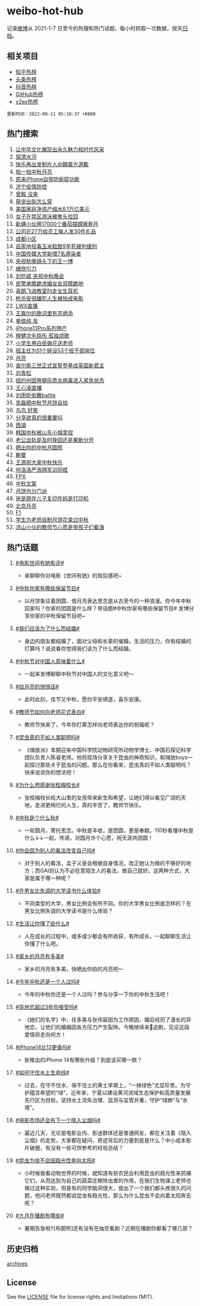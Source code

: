 # weibo-hot-hub

记录[微博](https://www.weibo.com)从 2021-1-7 日至今的热搜和热门话题。每小时抓取一次数据，按天[归档](archives)。

## 相关项目

- [知乎热榜](https://github.com/lonnyzhang423/zhihu-hot-hub)
- [头条热榜](https://github.com/lonnyzhang423/toutiao-hot-hub)
- [抖音热榜](https://github.com/lonnyzhang423/douyin-hot-hub)
- [GitHub热榜](https://github.com/lonnyzhang423/github-hot-hub)
- [v2ex热榜](https://github.com/lonnyzhang423/v2ex-hot-hub)


`更新时间：2022-09-11 05:10:37 +0800`

## 热门搜索

1. [让中华文化展现出永久魅力和时代风采](https://m.weibo.cn/search?containerid=100103type%3D1%26t%3D10%26q%3D%23%E8%AE%A9%E4%B8%AD%E5%8D%8E%E6%96%87%E5%8C%96%E5%B1%95%E7%8E%B0%E5%87%BA%E6%B0%B8%E4%B9%85%E9%AD%85%E5%8A%9B%E5%92%8C%E6%97%B6%E4%BB%A3%E9%A3%8E%E9%87%87%23&stream_entry_id=51&isnewpage=1&extparam=seat%3D1%26cate%3D10103%26pos%3D0%26filter_type%3Drealtimehot%26c_type%3D51%26dgr%3D0%26display_time%3D1662844235%26pre_seqid%3D1662844235474092775391&luicode=10000011&lfid=106003type%253D25%2526t%253D3%2526disable_hot%253D1%2526filter_type%253Drealtimehot)
1. [探清水河](https://m.weibo.cn/search?containerid=100103type%3D1%26t%3D10%26q%3D%E6%8E%A2%E6%B8%85%E6%B0%B4%E6%B2%B3&stream_entry_id=31&isnewpage=1&extparam=seat%3D1%26flag%3D0%26band_rank%3D1%26filter_type%3Drealtimehot%26lcate%3D5001%26c_type%3D31%26cate%3D0%26q%3D%25E6%258E%25A2%25E6%25B8%2585%25E6%25B0%25B4%25E6%25B2%25B3%26realpos%3D1%26dgr%3D0%26pos%3D0%26display_time%3D1662844235%26pre_seqid%3D1662844235474092775391&luicode=10000011&lfid=106003type%253D25%2526t%253D3%2526disable_hot%253D1%2526filter_type%253Drealtimehot)
1. [快乐再出发制片人向魏晨方道歉](https://m.weibo.cn/search?containerid=100103type%3D1%26t%3D10%26q%3D%23%E5%BF%AB%E4%B9%90%E5%86%8D%E5%87%BA%E5%8F%91%E5%88%B6%E7%89%87%E4%BA%BA%E5%90%91%E9%AD%8F%E6%99%A8%E6%96%B9%E9%81%93%E6%AD%89%23&stream_entry_id=31&isnewpage=1&extparam=seat%3D1%26flag%3D0%26band_rank%3D2%26filter_type%3Drealtimehot%26lcate%3D5001%26c_type%3D31%26cate%3D0%26q%3D%2523%25E5%25BF%25AB%25E4%25B9%2590%25E5%2586%258D%25E5%2587%25BA%25E5%258F%2591%25E5%2588%25B6%25E7%2589%2587%25E4%25BA%25BA%25E5%2590%2591%25E9%25AD%258F%25E6%2599%25A8%25E6%2596%25B9%25E9%2581%2593%25E6%25AD%2589%2523%26realpos%3D2%26dgr%3D0%26pos%3D1%26display_time%3D1662844235%26pre_seqid%3D1662844235474092775391&luicode=10000011&lfid=106003type%253D25%2526t%253D3%2526disable_hot%253D1%2526filter_type%253Drealtimehot)
1. [拍一拍中秋月亮](http://m.weibo.cn/c/wbox?&id=076e2qeuae&roomid=15423&q=%23%E6%8B%8D%E4%B8%80%E6%8B%8D%E4%B8%AD%E7%A7%8B%E6%9C%88%E4%BA%AE%23&extparam=seat%3D1%26flag%3D16%26band_rank%3D3%26filter_type%3Drealtimehot%26lcate%3D5001%26c_type%3D31%26cate%3D0%26q%3D%2523%25E6%258B%258D%25E4%25B8%2580%25E6%258B%258D%25E4%25B8%25AD%25E7%25A7%258B%25E6%259C%2588%25E4%25BA%25AE%2523%26realpos%3D3%26dgr%3D0%26pos%3D2%26display_time%3D1662844235%26pre_seqid%3D1662844235474092775391&luicode=10000011&lfid=106003type%253D25%2526t%253D3%2526disable_hot%253D1%2526filter_type%253Drealtimehot)
1. [原来iPhone自带防偷窥功能](https://m.weibo.cn/search?containerid=100103type%3D1%26t%3D10%26q%3D%23%E5%8E%9F%E6%9D%A5iPhone%E8%87%AA%E5%B8%A6%E9%98%B2%E5%81%B7%E7%AA%A5%E5%8A%9F%E8%83%BD%23&stream_entry_id=31&isnewpage=1&extparam=seat%3D1%26flag%3D16%26band_rank%3D4%26filter_type%3Drealtimehot%26lcate%3D5001%26c_type%3D31%26cate%3D0%26q%3D%2523%25E5%258E%259F%25E6%259D%25A5iPhone%25E8%2587%25AA%25E5%25B8%25A6%25E9%2598%25B2%25E5%2581%25B7%25E7%25AA%25A5%25E5%258A%259F%25E8%2583%25BD%2523%26realpos%3D4%26dgr%3D0%26pos%3D3%26display_time%3D1662844235%26pre_seqid%3D1662844235474092775391&luicode=10000011&lfid=106003type%253D25%2526t%253D3%2526disable_hot%253D1%2526filter_type%253Drealtimehot)
1. [济宁疫情防控](https://m.weibo.cn/search?containerid=100103type%3D1%26t%3D10%26q%3D%E6%B5%8E%E5%AE%81%E7%96%AB%E6%83%85%E9%98%B2%E6%8E%A7&stream_entry_id=31&isnewpage=1&extparam=seat%3D1%26flag%3D0%26band_rank%3D5%26filter_type%3Drealtimehot%26lcate%3D5001%26c_type%3D31%26cate%3D0%26q%3D%25E6%25B5%258E%25E5%25AE%2581%25E7%2596%25AB%25E6%2583%2585%25E9%2598%25B2%25E6%258E%25A7%26realpos%3D5%26dgr%3D0%26pos%3D4%26display_time%3D1662844235%26pre_seqid%3D1662844235474092775391&luicode=10000011&lfid=106003type%253D25%2526t%253D3%2526disable_hot%253D1%2526filter_type%253Drealtimehot)
1. [曾毅 没来](https://m.weibo.cn/search?containerid=100103type%3D1%26t%3D10%26q%3D%E6%9B%BE%E6%AF%85+%E6%B2%A1%E6%9D%A5&stream_entry_id=31&isnewpage=1&extparam=seat%3D1%26flag%3D0%26band_rank%3D6%26filter_type%3Drealtimehot%26lcate%3D5001%26c_type%3D31%26cate%3D0%26q%3D%25E6%259B%25BE%25E6%25AF%2585%2520%25E6%25B2%25A1%25E6%259D%25A5%26realpos%3D6%26dgr%3D0%26pos%3D5%26display_time%3D1662844235%26pre_seqid%3D1662844235474092775391&luicode=10000011&lfid=106003type%253D25%2526t%253D3%2526disable_hot%253D1%2526filter_type%253Drealtimehot)
1. [萌宠出街怎么穿](https://m.weibo.cn/search?containerid=100103type%3D1%26t%3D10%26q%3D%23%E8%90%8C%E5%AE%A0%E5%87%BA%E8%A1%97%E6%80%8E%E4%B9%88%E7%A9%BF%23&stream_entry_id=31&isnewpage=1&extparam=seat%3D1%26band_rank%3D7%26topic_ad%3D1%26c_type%3D31%26lcate%3D5001%26cate%3D0%26filter_type%3Drealtimehot%26adid%3D165001%26q%3D%2523%25E8%2590%258C%25E5%25AE%25A0%25E5%2587%25BA%25E8%25A1%2597%25E6%2580%258E%25E4%25B9%2588%25E7%25A9%25BF%2523%26dgr%3D0%26pos%3D6%26display_time%3D1662844235%26pre_seqid%3D1662844235474092775391&luicode=10000011&lfid=106003type%253D25%2526t%253D3%2526disable_hot%253D1%2526filter_type%253Drealtimehot)
1. [美国家庭净资产缩水6.1万亿美元](https://m.weibo.cn/search?containerid=100103type%3D1%26t%3D10%26q%3D%23%E7%BE%8E%E5%9B%BD%E5%AE%B6%E5%BA%AD%E5%87%80%E8%B5%84%E4%BA%A7%E7%BC%A9%E6%B0%B46.1%E4%B8%87%E4%BA%BF%E7%BE%8E%E5%85%83%23&stream_entry_id=31&isnewpage=1&extparam=seat%3D1%26flag%3D1%26band_rank%3D7%26filter_type%3Drealtimehot%26lcate%3D5001%26c_type%3D31%26cate%3D0%26q%3D%2523%25E7%25BE%258E%25E5%259B%25BD%25E5%25AE%25B6%25E5%25BA%25AD%25E5%2587%2580%25E8%25B5%2584%25E4%25BA%25A7%25E7%25BC%25A9%25E6%25B0%25B46.1%25E4%25B8%2587%25E4%25BA%25BF%25E7%25BE%258E%25E5%2585%2583%2523%26realpos%3D7%26dgr%3D0%26pos%3D7%26display_time%3D1662844235%26pre_seqid%3D1662844235474092775391&luicode=10000011&lfid=106003type%253D25%2526t%253D3%2526disable_hot%253D1%2526filter_type%253Drealtimehot)
1. [女子在禁区游泳被套头拉回](https://m.weibo.cn/search?containerid=100103type%3D1%26t%3D10%26q%3D%23%E5%A5%B3%E5%AD%90%E5%9C%A8%E7%A6%81%E5%8C%BA%E6%B8%B8%E6%B3%B3%E8%A2%AB%E5%A5%97%E5%A4%B4%E6%8B%89%E5%9B%9E%23&stream_entry_id=31&isnewpage=1&extparam=seat%3D1%26flag%3D0%26band_rank%3D8%26filter_type%3Drealtimehot%26lcate%3D5001%26c_type%3D31%26cate%3D0%26q%3D%2523%25E5%25A5%25B3%25E5%25AD%2590%25E5%259C%25A8%25E7%25A6%2581%25E5%258C%25BA%25E6%25B8%25B8%25E6%25B3%25B3%25E8%25A2%25AB%25E5%25A5%2597%25E5%25A4%25B4%25E6%258B%2589%25E5%259B%259E%2523%26realpos%3D8%26dgr%3D0%26pos%3D8%26display_time%3D1662844235%26pre_seqid%3D1662844235474092775391&luicode=10000011&lfid=106003type%253D25%2526t%253D3%2526disable_hot%253D1%2526filter_type%253Drealtimehot)
1. [新疆小伙用17000个番茄摆嫦娥奔月](https://m.weibo.cn/search?containerid=100103type%3D1%26t%3D10%26q%3D%23%E6%96%B0%E7%96%86%E5%B0%8F%E4%BC%99%E7%94%A817000%E4%B8%AA%E7%95%AA%E8%8C%84%E6%91%86%E5%AB%A6%E5%A8%A5%E5%A5%94%E6%9C%88%23&stream_entry_id=31&isnewpage=1&extparam=seat%3D1%26flag%3D0%26band_rank%3D9%26filter_type%3Drealtimehot%26lcate%3D5001%26c_type%3D31%26cate%3D0%26q%3D%2523%25E6%2596%25B0%25E7%2596%2586%25E5%25B0%258F%25E4%25BC%2599%25E7%2594%25A817000%25E4%25B8%25AA%25E7%2595%25AA%25E8%258C%2584%25E6%2591%2586%25E5%25AB%25A6%25E5%25A8%25A5%25E5%25A5%2594%25E6%259C%2588%2523%26realpos%3D9%26dgr%3D0%26pos%3D9%26display_time%3D1662844235%26pre_seqid%3D1662844235474092775391&luicode=10000011&lfid=106003type%253D25%2526t%253D3%2526disable_hot%253D1%2526filter_type%253Drealtimehot)
1. [公司花27万给员工每人发30件礼品](https://m.weibo.cn/search?containerid=100103type%3D1%26t%3D10%26q%3D%23%E5%85%AC%E5%8F%B8%E8%8A%B127%E4%B8%87%E7%BB%99%E5%91%98%E5%B7%A5%E6%AF%8F%E4%BA%BA%E5%8F%9130%E4%BB%B6%E7%A4%BC%E5%93%81%23&stream_entry_id=31&isnewpage=1&extparam=seat%3D1%26flag%3D0%26band_rank%3D10%26filter_type%3Drealtimehot%26lcate%3D5001%26c_type%3D31%26cate%3D0%26q%3D%2523%25E5%2585%25AC%25E5%258F%25B8%25E8%258A%25B127%25E4%25B8%2587%25E7%25BB%2599%25E5%2591%2598%25E5%25B7%25A5%25E6%25AF%258F%25E4%25BA%25BA%25E5%258F%259130%25E4%25BB%25B6%25E7%25A4%25BC%25E5%2593%2581%2523%26realpos%3D10%26dgr%3D0%26pos%3D10%26display_time%3D1662844235%26pre_seqid%3D1662844235474092775391&luicode=10000011&lfid=106003type%253D25%2526t%253D3%2526disable_hot%253D1%2526filter_type%253Drealtimehot)
1. [成都小区](https://m.weibo.cn/search?containerid=100103type%3D1%26t%3D10%26q%3D%E6%88%90%E9%83%BD%E5%B0%8F%E5%8C%BA&stream_entry_id=31&isnewpage=1&extparam=seat%3D1%26flag%3D0%26band_rank%3D11%26filter_type%3Drealtimehot%26lcate%3D5001%26c_type%3D31%26cate%3D0%26q%3D%25E6%2588%2590%25E9%2583%25BD%25E5%25B0%258F%25E5%258C%25BA%26realpos%3D11%26dgr%3D0%26pos%3D11%26display_time%3D1662844235%26pre_seqid%3D1662844235474092775391&luicode=10000011&lfid=106003type%253D25%2526t%253D3%2526disable_hot%253D1%2526filter_type%253Drealtimehot)
1. [自家地投毒玉米粒致9羊死被判缓刑](https://m.weibo.cn/search?containerid=100103type%3D1%26t%3D10%26q%3D%23%E8%87%AA%E5%AE%B6%E5%9C%B0%E6%8A%95%E6%AF%92%E7%8E%89%E7%B1%B3%E7%B2%92%E8%87%B49%E7%BE%8A%E6%AD%BB%E8%A2%AB%E5%88%A4%E7%BC%93%E5%88%91%23&stream_entry_id=31&isnewpage=1&extparam=seat%3D1%26flag%3D0%26band_rank%3D12%26filter_type%3Drealtimehot%26lcate%3D5001%26c_type%3D31%26cate%3D0%26q%3D%2523%25E8%2587%25AA%25E5%25AE%25B6%25E5%259C%25B0%25E6%258A%2595%25E6%25AF%2592%25E7%258E%2589%25E7%25B1%25B3%25E7%25B2%2592%25E8%2587%25B49%25E7%25BE%258A%25E6%25AD%25BB%25E8%25A2%25AB%25E5%2588%25A4%25E7%25BC%2593%25E5%2588%2591%2523%26realpos%3D12%26dgr%3D0%26pos%3D12%26display_time%3D1662844235%26pre_seqid%3D1662844235474092775391&luicode=10000011&lfid=106003type%253D25%2526t%253D3%2526disable_hot%253D1%2526filter_type%253Drealtimehot)
1. [中国传媒大学新增7名感染者](https://m.weibo.cn/search?containerid=100103type%3D1%26t%3D10%26q%3D%23%E4%B8%AD%E5%9B%BD%E4%BC%A0%E5%AA%92%E5%A4%A7%E5%AD%A6%E6%96%B0%E5%A2%9E7%E5%90%8D%E6%84%9F%E6%9F%93%E8%80%85%23&stream_entry_id=31&isnewpage=1&extparam=seat%3D1%26flag%3D0%26band_rank%3D13%26filter_type%3Drealtimehot%26lcate%3D5001%26c_type%3D31%26cate%3D0%26q%3D%2523%25E4%25B8%25AD%25E5%259B%25BD%25E4%25BC%25A0%25E5%25AA%2592%25E5%25A4%25A7%25E5%25AD%25A6%25E6%2596%25B0%25E5%25A2%259E7%25E5%2590%258D%25E6%2584%259F%25E6%259F%2593%25E8%2580%2585%2523%26realpos%3D13%26dgr%3D0%26pos%3D13%26display_time%3D1662844235%26pre_seqid%3D1662844235474092775391&luicode=10000011&lfid=106003type%253D25%2526t%253D3%2526disable_hot%253D1%2526filter_type%253Drealtimehot)
1. [央视秋晚镜头下的王一博](http://m.weibo.cn/c/wbox?&id=076e2qeuae&roomid=15441&q=%23%E5%A4%AE%E8%A7%86%E7%A7%8B%E6%99%9A%E9%95%9C%E5%A4%B4%E4%B8%8B%E7%9A%84%E7%8E%8B%E4%B8%80%E5%8D%9A%23&extparam=seat%3D1%26flag%3D0%26band_rank%3D14%26filter_type%3Drealtimehot%26lcate%3D5001%26c_type%3D31%26cate%3D0%26q%3D%2523%25E5%25A4%25AE%25E8%25A7%2586%25E7%25A7%258B%25E6%2599%259A%25E9%2595%259C%25E5%25A4%25B4%25E4%25B8%258B%25E7%259A%2584%25E7%258E%258B%25E4%25B8%2580%25E5%258D%259A%2523%26realpos%3D14%26dgr%3D0%26pos%3D14%26display_time%3D1662844235%26pre_seqid%3D1662844235474092775391&luicode=10000011&lfid=106003type%253D25%2526t%253D3%2526disable_hot%253D1%2526filter_type%253Drealtimehot)
1. [棣欣引力](https://m.weibo.cn/search?containerid=100103type%3D1%26t%3D10%26q%3D%E6%A3%A3%E6%AC%A3%E5%BC%95%E5%8A%9B&stream_entry_id=31&isnewpage=1&extparam=seat%3D1%26flag%3D0%26band_rank%3D15%26filter_type%3Drealtimehot%26lcate%3D5001%26c_type%3D31%26cate%3D0%26q%3D%25E6%25A3%25A3%25E6%25AC%25A3%25E5%25BC%2595%25E5%258A%259B%26realpos%3D15%26dgr%3D0%26pos%3D15%26display_time%3D1662844235%26pre_seqid%3D1662844235474092775391&luicode=10000011&lfid=106003type%253D25%2526t%253D3%2526disable_hot%253D1%2526filter_type%253Drealtimehot)
1. [刘恺威 央视中秋晚会](https://m.weibo.cn/search?containerid=100103type%3D1%26t%3D10%26q%3D%E5%88%98%E6%81%BA%E5%A8%81+%E5%A4%AE%E8%A7%86%E4%B8%AD%E7%A7%8B%E6%99%9A%E4%BC%9A&stream_entry_id=31&isnewpage=1&extparam=seat%3D1%26flag%3D0%26band_rank%3D16%26filter_type%3Drealtimehot%26lcate%3D5001%26c_type%3D31%26cate%3D0%26q%3D%25E5%2588%2598%25E6%2581%25BA%25E5%25A8%2581%2520%25E5%25A4%25AE%25E8%25A7%2586%25E4%25B8%25AD%25E7%25A7%258B%25E6%2599%259A%25E4%25BC%259A%26realpos%3D16%26dgr%3D0%26pos%3D16%26display_time%3D1662844235%26pre_seqid%3D1662844235474092775391&luicode=10000011&lfid=106003type%253D25%2526t%253D3%2526disable_hot%253D1%2526filter_type%253Drealtimehot)
1. [民警单膝跪求婚女友双膝跪地](https://m.weibo.cn/search?containerid=100103type%3D1%26t%3D10%26q%3D%23%E6%B0%91%E8%AD%A6%E5%8D%95%E8%86%9D%E8%B7%AA%E6%B1%82%E5%A9%9A%E5%A5%B3%E5%8F%8B%E5%8F%8C%E8%86%9D%E8%B7%AA%E5%9C%B0%23&stream_entry_id=31&isnewpage=1&extparam=seat%3D1%26flag%3D0%26band_rank%3D17%26filter_type%3Drealtimehot%26lcate%3D5001%26c_type%3D31%26cate%3D0%26q%3D%2523%25E6%25B0%2591%25E8%25AD%25A6%25E5%258D%2595%25E8%2586%259D%25E8%25B7%25AA%25E6%25B1%2582%25E5%25A9%259A%25E5%25A5%25B3%25E5%258F%258B%25E5%258F%258C%25E8%2586%259D%25E8%25B7%25AA%25E5%259C%25B0%2523%26realpos%3D17%26dgr%3D0%26pos%3D17%26display_time%3D1662844235%26pre_seqid%3D1662844235474092775391&luicode=10000011&lfid=106003type%253D25%2526t%253D3%2526disable_hot%253D1%2526filter_type%253Drealtimehot)
1. [喜鹊飞进教室叼走女生耳机](https://m.weibo.cn/search?containerid=100103type%3D1%26t%3D10%26q%3D%23%E5%96%9C%E9%B9%8A%E9%A3%9E%E8%BF%9B%E6%95%99%E5%AE%A4%E5%8F%BC%E8%B5%B0%E5%A5%B3%E7%94%9F%E8%80%B3%E6%9C%BA%23&stream_entry_id=31&isnewpage=1&extparam=seat%3D1%26flag%3D0%26band_rank%3D18%26filter_type%3Drealtimehot%26lcate%3D5001%26c_type%3D31%26cate%3D0%26q%3D%2523%25E5%2596%259C%25E9%25B9%258A%25E9%25A3%259E%25E8%25BF%259B%25E6%2595%2599%25E5%25AE%25A4%25E5%258F%25BC%25E8%25B5%25B0%25E5%25A5%25B3%25E7%2594%259F%25E8%2580%25B3%25E6%259C%25BA%2523%26realpos%3D18%26dgr%3D0%26pos%3D18%26display_time%3D1662844235%26pre_seqid%3D1662844235474092775391&luicode=10000011&lfid=106003type%253D25%2526t%253D3%2526disable_hot%253D1%2526filter_type%253Drealtimehot)
1. [枪杀安倍嫌犯人生被拍成电影](https://m.weibo.cn/search?containerid=100103type%3D1%26t%3D10%26q%3D%23%E6%9E%AA%E6%9D%80%E5%AE%89%E5%80%8D%E5%AB%8C%E7%8A%AF%E4%BA%BA%E7%94%9F%E8%A2%AB%E6%8B%8D%E6%88%90%E7%94%B5%E5%BD%B1%23&stream_entry_id=31&isnewpage=1&extparam=seat%3D1%26flag%3D0%26band_rank%3D19%26filter_type%3Drealtimehot%26lcate%3D5001%26c_type%3D31%26cate%3D0%26q%3D%2523%25E6%259E%25AA%25E6%259D%2580%25E5%25AE%2589%25E5%2580%258D%25E5%25AB%258C%25E7%258A%25AF%25E4%25BA%25BA%25E7%2594%259F%25E8%25A2%25AB%25E6%258B%258D%25E6%2588%2590%25E7%2594%25B5%25E5%25BD%25B1%2523%26realpos%3D19%26dgr%3D0%26pos%3D19%26display_time%3D1662844235%26pre_seqid%3D1662844235474092775391&luicode=10000011&lfid=106003type%253D25%2526t%253D3%2526disable_hot%253D1%2526filter_type%253Drealtimehot)
1. [LWX直播](https://m.weibo.cn/search?containerid=100103type%3D1%26t%3D10%26q%3DLWX%E7%9B%B4%E6%92%AD&stream_entry_id=31&isnewpage=1&extparam=seat%3D1%26flag%3D0%26band_rank%3D20%26filter_type%3Drealtimehot%26lcate%3D5001%26c_type%3D31%26cate%3D0%26q%3DLWX%25E7%259B%25B4%25E6%2592%25AD%26realpos%3D20%26dgr%3D0%26pos%3D20%26display_time%3D1662844235%26pre_seqid%3D1662844235474092775391&luicode=10000011&lfid=106003type%253D25%2526t%253D3%2526disable_hot%253D1%2526filter_type%253Drealtimehot)
1. [王嘉尔的歌词里有苏炳添](https://m.weibo.cn/search?containerid=100103type%3D1%26t%3D10%26q%3D%23%E7%8E%8B%E5%98%89%E5%B0%94%E7%9A%84%E6%AD%8C%E8%AF%8D%E9%87%8C%E6%9C%89%E8%8B%8F%E7%82%B3%E6%B7%BB%23&stream_entry_id=31&isnewpage=1&extparam=seat%3D1%26flag%3D0%26band_rank%3D21%26filter_type%3Drealtimehot%26lcate%3D5001%26c_type%3D31%26cate%3D0%26q%3D%2523%25E7%258E%258B%25E5%2598%2589%25E5%25B0%2594%25E7%259A%2584%25E6%25AD%258C%25E8%25AF%258D%25E9%2587%258C%25E6%259C%2589%25E8%258B%258F%25E7%2582%25B3%25E6%25B7%25BB%2523%26realpos%3D21%26dgr%3D0%26pos%3D21%26display_time%3D1662844235%26pre_seqid%3D1662844235474092775391&luicode=10000011&lfid=106003type%253D25%2526t%253D3%2526disable_hot%253D1%2526filter_type%253Drealtimehot)
1. [单依纯 妆](https://m.weibo.cn/search?containerid=100103type%3D1%26t%3D10%26q%3D%E5%8D%95%E4%BE%9D%E7%BA%AF+%E5%A6%86&stream_entry_id=31&isnewpage=1&extparam=seat%3D1%26flag%3D0%26band_rank%3D22%26filter_type%3Drealtimehot%26lcate%3D5001%26c_type%3D31%26cate%3D0%26q%3D%25E5%258D%2595%25E4%25BE%259D%25E7%25BA%25AF%2520%25E5%25A6%2586%26realpos%3D22%26dgr%3D0%26pos%3D22%26display_time%3D1662844235%26pre_seqid%3D1662844235474092775391&luicode=10000011&lfid=106003type%253D25%2526t%253D3%2526disable_hot%253D1%2526filter_type%253Drealtimehot)
1. [iPhone13Pro系列停产](https://m.weibo.cn/search?containerid=100103type%3D1%26t%3D10%26q%3D%23iPhone13Pro%E7%B3%BB%E5%88%97%E5%81%9C%E4%BA%A7%23&stream_entry_id=31&isnewpage=1&extparam=seat%3D1%26flag%3D0%26band_rank%3D23%26filter_type%3Drealtimehot%26lcate%3D5001%26c_type%3D31%26cate%3D0%26q%3D%2523iPhone13Pro%25E7%25B3%25BB%25E5%2588%2597%25E5%2581%259C%25E4%25BA%25A7%2523%26realpos%3D23%26dgr%3D0%26pos%3D23%26display_time%3D1662844235%26pre_seqid%3D1662844235474092775391&luicode=10000011&lfid=106003type%253D25%2526t%253D3%2526disable_hot%253D1%2526filter_type%253Drealtimehot)
1. [檀健次毛晓彤 孤独颂歌](https://m.weibo.cn/search?containerid=100103type%3D1%26t%3D10%26q%3D%E6%AA%80%E5%81%A5%E6%AC%A1%E6%AF%9B%E6%99%93%E5%BD%A4+%E5%AD%A4%E7%8B%AC%E9%A2%82%E6%AD%8C&stream_entry_id=31&isnewpage=1&extparam=seat%3D1%26flag%3D0%26band_rank%3D24%26filter_type%3Drealtimehot%26lcate%3D5001%26c_type%3D31%26cate%3D0%26q%3D%25E6%25AA%2580%25E5%2581%25A5%25E6%25AC%25A1%25E6%25AF%259B%25E6%2599%2593%25E5%25BD%25A4%2520%25E5%25AD%25A4%25E7%258B%25AC%25E9%25A2%2582%25E6%25AD%258C%26realpos%3D24%26dgr%3D0%26pos%3D24%26display_time%3D1662844235%26pre_seqid%3D1662844235474092775391&luicode=10000011&lfid=106003type%253D25%2526t%253D3%2526disable_hot%253D1%2526filter_type%253Drealtimehot)
1. [小学生用白纸做花送老师](https://m.weibo.cn/search?containerid=100103type%3D1%26t%3D10%26q%3D%23%E5%B0%8F%E5%AD%A6%E7%94%9F%E7%94%A8%E7%99%BD%E7%BA%B8%E5%81%9A%E8%8A%B1%E9%80%81%E8%80%81%E5%B8%88%23&stream_entry_id=31&isnewpage=1&extparam=seat%3D1%26flag%3D0%26band_rank%3D25%26filter_type%3Drealtimehot%26lcate%3D5001%26c_type%3D31%26cate%3D0%26q%3D%2523%25E5%25B0%258F%25E5%25AD%25A6%25E7%2594%259F%25E7%2594%25A8%25E7%2599%25BD%25E7%25BA%25B8%25E5%2581%259A%25E8%258A%25B1%25E9%2580%2581%25E8%2580%2581%25E5%25B8%2588%2523%26realpos%3D25%26dgr%3D0%26pos%3D25%26display_time%3D1662844235%26pre_seqid%3D1662844235474092775391&luicode=10000011&lfid=106003type%253D25%2526t%253D3%2526disable_hot%253D1%2526filter_type%253Drealtimehot)
1. [班主任为51个娃设53个班干部岗位](https://m.weibo.cn/search?containerid=100103type%3D1%26t%3D10%26q%3D%23%E7%8F%AD%E4%B8%BB%E4%BB%BB%E4%B8%BA51%E4%B8%AA%E5%A8%83%E8%AE%BE53%E4%B8%AA%E7%8F%AD%E5%B9%B2%E9%83%A8%E5%B2%97%E4%BD%8D%23&stream_entry_id=31&isnewpage=1&extparam=seat%3D1%26flag%3D0%26band_rank%3D26%26filter_type%3Drealtimehot%26lcate%3D5001%26c_type%3D31%26cate%3D0%26q%3D%2523%25E7%258F%25AD%25E4%25B8%25BB%25E4%25BB%25BB%25E4%25B8%25BA51%25E4%25B8%25AA%25E5%25A8%2583%25E8%25AE%25BE53%25E4%25B8%25AA%25E7%258F%25AD%25E5%25B9%25B2%25E9%2583%25A8%25E5%25B2%2597%25E4%25BD%258D%2523%26realpos%3D26%26dgr%3D0%26pos%3D26%26display_time%3D1662844235%26pre_seqid%3D1662844235474092775391&luicode=10000011&lfid=106003type%253D25%2526t%253D3%2526disable_hot%253D1%2526filter_type%253Drealtimehot)
1. [月亮](https://m.weibo.cn/search?containerid=100103type%3D1%26t%3D10%26q%3D%23%E6%9C%88%E4%BA%AE%23&stream_entry_id=31&isnewpage=1&extparam=seat%3D1%26flag%3D0%26band_rank%3D27%26filter_type%3Drealtimehot%26lcate%3D5001%26c_type%3D31%26cate%3D0%26q%3D%2523%25E6%259C%2588%25E4%25BA%25AE%2523%26realpos%3D27%26dgr%3D0%26pos%3D27%26display_time%3D1662844235%26pre_seqid%3D1662844235474092775391&luicode=10000011&lfid=106003type%253D25%2526t%253D3%2526disable_hot%253D1%2526filter_type%253Drealtimehot)
1. [查尔斯三世正式宣誓登基成英国新君主](https://m.weibo.cn/search?containerid=100103type%3D1%26t%3D10%26q%3D%23%E6%9F%A5%E5%B0%94%E6%96%AF%E4%B8%89%E4%B8%96%E6%AD%A3%E5%BC%8F%E5%AE%A3%E8%AA%93%E7%99%BB%E5%9F%BA%E6%88%90%E8%8B%B1%E5%9B%BD%E6%96%B0%E5%90%9B%E4%B8%BB%23&stream_entry_id=31&isnewpage=1&extparam=seat%3D1%26flag%3D0%26band_rank%3D28%26filter_type%3Drealtimehot%26lcate%3D5001%26c_type%3D31%26cate%3D0%26q%3D%2523%25E6%259F%25A5%25E5%25B0%2594%25E6%2596%25AF%25E4%25B8%2589%25E4%25B8%2596%25E6%25AD%25A3%25E5%25BC%258F%25E5%25AE%25A3%25E8%25AA%2593%25E7%2599%25BB%25E5%259F%25BA%25E6%2588%2590%25E8%258B%25B1%25E5%259B%25BD%25E6%2596%25B0%25E5%2590%259B%25E4%25B8%25BB%2523%26realpos%3D28%26dgr%3D0%26pos%3D28%26display_time%3D1662844235%26pre_seqid%3D1662844235474092775391&luicode=10000011&lfid=106003type%253D25%2526t%253D3%2526disable_hot%253D1%2526filter_type%253Drealtimehot)
1. [刘青松](https://m.weibo.cn/search?containerid=100103type%3D1%26t%3D10%26q%3D%E5%88%98%E9%9D%92%E6%9D%BE&stream_entry_id=31&isnewpage=1&extparam=seat%3D1%26flag%3D0%26band_rank%3D29%26filter_type%3Drealtimehot%26lcate%3D5001%26c_type%3D31%26cate%3D0%26q%3D%25E5%2588%2598%25E9%259D%2592%25E6%259D%25BE%26realpos%3D29%26dgr%3D0%26pos%3D29%26display_time%3D1662844235%26pre_seqid%3D1662844235474092775391&luicode=10000011&lfid=106003type%253D25%2526t%253D3%2526disable_hot%253D1%2526filter_type%253Drealtimehot)
1. [纽约州因脊髓灰质炎病毒进入紧急状态](https://m.weibo.cn/search?containerid=100103type%3D1%26t%3D10%26q%3D%23%E7%BA%BD%E7%BA%A6%E5%B7%9E%E5%9B%A0%E8%84%8A%E9%AB%93%E7%81%B0%E8%B4%A8%E7%82%8E%E7%97%85%E6%AF%92%E8%BF%9B%E5%85%A5%E7%B4%A7%E6%80%A5%E7%8A%B6%E6%80%81%23&stream_entry_id=31&isnewpage=1&extparam=seat%3D1%26flag%3D0%26band_rank%3D30%26filter_type%3Drealtimehot%26lcate%3D5001%26c_type%3D31%26cate%3D0%26q%3D%2523%25E7%25BA%25BD%25E7%25BA%25A6%25E5%25B7%259E%25E5%259B%25A0%25E8%2584%258A%25E9%25AB%2593%25E7%2581%25B0%25E8%25B4%25A8%25E7%2582%258E%25E7%2597%2585%25E6%25AF%2592%25E8%25BF%259B%25E5%2585%25A5%25E7%25B4%25A7%25E6%2580%25A5%25E7%258A%25B6%25E6%2580%2581%2523%26realpos%3D30%26dgr%3D0%26pos%3D30%26display_time%3D1662844235%26pre_seqid%3D1662844235474092775391&luicode=10000011&lfid=106003type%253D25%2526t%253D3%2526disable_hot%253D1%2526filter_type%253Drealtimehot)
1. [王心凌直播](https://m.weibo.cn/search?containerid=100103type%3D1%26t%3D10%26q%3D%E7%8E%8B%E5%BF%83%E5%87%8C%E7%9B%B4%E6%92%AD&stream_entry_id=31&isnewpage=1&extparam=seat%3D1%26flag%3D0%26band_rank%3D31%26filter_type%3Drealtimehot%26lcate%3D5001%26c_type%3D31%26cate%3D0%26q%3D%25E7%258E%258B%25E5%25BF%2583%25E5%2587%258C%25E7%259B%25B4%25E6%2592%25AD%26realpos%3D31%26dgr%3D0%26pos%3D31%26display_time%3D1662844235%26pre_seqid%3D1662844235474092775391&luicode=10000011&lfid=106003type%253D25%2526t%253D3%2526disable_hot%253D1%2526filter_type%253Drealtimehot)
1. [刘雨昕街舞battle](http://m.weibo.cn/c/wbox?&id=076e2qeuae&roomid=15451&q=%23%E5%88%98%E9%9B%A8%E6%98%95%E8%A1%97%E8%88%9Ebattle%23&extparam=seat%3D1%26flag%3D0%26band_rank%3D32%26filter_type%3Drealtimehot%26lcate%3D5001%26c_type%3D31%26cate%3D0%26q%3D%2523%25E5%2588%2598%25E9%259B%25A8%25E6%2598%2595%25E8%25A1%2597%25E8%2588%259Ebattle%2523%26realpos%3D32%26dgr%3D0%26pos%3D32%26display_time%3D1662844235%26pre_seqid%3D1662844235474092775391&luicode=10000011&lfid=106003type%253D25%2526t%253D3%2526disable_hot%253D1%2526filter_type%253Drealtimehot)
1. [吴磊晒中秋节月饼自拍](https://m.weibo.cn/search?containerid=100103type%3D1%26t%3D10%26q%3D%23%E5%90%B4%E7%A3%8A%E6%99%92%E4%B8%AD%E7%A7%8B%E8%8A%82%E6%9C%88%E9%A5%BC%E8%87%AA%E6%8B%8D%23&stream_entry_id=31&isnewpage=1&extparam=seat%3D1%26flag%3D0%26band_rank%3D33%26filter_type%3Drealtimehot%26lcate%3D5001%26c_type%3D31%26cate%3D0%26q%3D%2523%25E5%2590%25B4%25E7%25A3%258A%25E6%2599%2592%25E4%25B8%25AD%25E7%25A7%258B%25E8%258A%2582%25E6%259C%2588%25E9%25A5%25BC%25E8%2587%25AA%25E6%258B%258D%2523%26realpos%3D33%26dgr%3D0%26pos%3D33%26display_time%3D1662844235%26pre_seqid%3D1662844235474092775391&luicode=10000011&lfid=106003type%253D25%2526t%253D3%2526disable_hot%253D1%2526filter_type%253Drealtimehot)
1. [鸟鸟 好笑](https://m.weibo.cn/search?containerid=100103type%3D1%26t%3D10%26q%3D%E9%B8%9F%E9%B8%9F+%E5%A5%BD%E7%AC%91&stream_entry_id=31&isnewpage=1&extparam=seat%3D1%26flag%3D0%26band_rank%3D34%26filter_type%3Drealtimehot%26lcate%3D5001%26c_type%3D31%26cate%3D0%26q%3D%25E9%25B8%259F%25E9%25B8%259F%2520%25E5%25A5%25BD%25E7%25AC%2591%26realpos%3D34%26dgr%3D0%26pos%3D34%26display_time%3D1662844235%26pre_seqid%3D1662844235474092775391&luicode=10000011&lfid=106003type%253D25%2526t%253D3%2526disable_hot%253D1%2526filter_type%253Drealtimehot)
1. [分享欲真的很重要吗](http://m.weibo.cn/c/wbox?&id=076e2qeuae&roomid=15382&q=%23%E5%88%86%E4%BA%AB%E6%AC%B2%E7%9C%9F%E7%9A%84%E5%BE%88%E9%87%8D%E8%A6%81%E5%90%97%23&extparam=seat%3D1%26flag%3D0%26band_rank%3D35%26filter_type%3Drealtimehot%26lcate%3D5001%26c_type%3D31%26cate%3D0%26q%3D%2523%25E5%2588%2586%25E4%25BA%25AB%25E6%25AC%25B2%25E7%259C%259F%25E7%259A%2584%25E5%25BE%2588%25E9%2587%258D%25E8%25A6%2581%25E5%2590%2597%2523%26realpos%3D35%26dgr%3D0%26pos%3D35%26display_time%3D1662844235%26pre_seqid%3D1662844235474092775391&luicode=10000011&lfid=106003type%253D25%2526t%253D3%2526disable_hot%253D1%2526filter_type%253Drealtimehot)
1. [西湖](https://m.weibo.cn/search?containerid=100103type%3D1%26t%3D10%26q%3D%E8%A5%BF%E6%B9%96&stream_entry_id=31&isnewpage=1&extparam=seat%3D1%26flag%3D0%26band_rank%3D36%26filter_type%3Drealtimehot%26lcate%3D5001%26c_type%3D31%26cate%3D0%26q%3D%25E8%25A5%25BF%25E6%25B9%2596%26realpos%3D36%26dgr%3D0%26pos%3D36%26display_time%3D1662844235%26pre_seqid%3D1662844235474092775391&luicode=10000011&lfid=106003type%253D25%2526t%253D3%2526disable_hot%253D1%2526filter_type%253Drealtimehot)
1. [韩国中秋被山东小城拿捏](https://m.weibo.cn/search?containerid=100103type%3D1%26t%3D10%26q%3D%23%E9%9F%A9%E5%9B%BD%E4%B8%AD%E7%A7%8B%E8%A2%AB%E5%B1%B1%E4%B8%9C%E5%B0%8F%E5%9F%8E%E6%8B%BF%E6%8D%8F%23&stream_entry_id=31&isnewpage=1&extparam=seat%3D1%26flag%3D0%26band_rank%3D37%26filter_type%3Drealtimehot%26lcate%3D5001%26c_type%3D31%26cate%3D0%26q%3D%2523%25E9%259F%25A9%25E5%259B%25BD%25E4%25B8%25AD%25E7%25A7%258B%25E8%25A2%25AB%25E5%25B1%25B1%25E4%25B8%259C%25E5%25B0%258F%25E5%259F%258E%25E6%258B%25BF%25E6%258D%258F%2523%26realpos%3D37%26dgr%3D0%26pos%3D37%26display_time%3D1662844235%26pre_seqid%3D1662844235474092775391&luicode=10000011&lfid=106003type%253D25%2526t%253D3%2526disable_hot%253D1%2526filter_type%253Drealtimehot)
1. [老公出轨是及时挽回还是果断分开](http://m.weibo.cn/c/wbox?&id=076e2qeuae&roomid=15324&q=%23%E8%80%81%E5%85%AC%E5%87%BA%E8%BD%A8%E6%98%AF%E5%8F%8A%E6%97%B6%E6%8C%BD%E5%9B%9E%E8%BF%98%E6%98%AF%E6%9E%9C%E6%96%AD%E5%88%86%E5%BC%80%23&extparam=seat%3D1%26flag%3D0%26band_rank%3D38%26filter_type%3Drealtimehot%26lcate%3D5001%26c_type%3D31%26cate%3D0%26q%3D%2523%25E8%2580%2581%25E5%2585%25AC%25E5%2587%25BA%25E8%25BD%25A8%25E6%2598%25AF%25E5%258F%258A%25E6%2597%25B6%25E6%258C%25BD%25E5%259B%259E%25E8%25BF%2598%25E6%2598%25AF%25E6%259E%259C%25E6%2596%25AD%25E5%2588%2586%25E5%25BC%2580%2523%26realpos%3D38%26dgr%3D0%26pos%3D38%26display_time%3D1662844235%26pre_seqid%3D1662844235474092775391&luicode=10000011&lfid=106003type%253D25%2526t%253D3%2526disable_hot%253D1%2526filter_type%253Drealtimehot)
1. [晒出你的中秋月圆照](http://m.weibo.cn/c/wbox?&id=076e2qeuae&roomid=15199&q=%23%E6%99%92%E5%87%BA%E4%BD%A0%E7%9A%84%E4%B8%AD%E7%A7%8B%E6%9C%88%E5%9C%86%E7%85%A7%23&extparam=seat%3D1%26flag%3D0%26band_rank%3D39%26filter_type%3Drealtimehot%26lcate%3D5001%26c_type%3D31%26cate%3D0%26q%3D%2523%25E6%2599%2592%25E5%2587%25BA%25E4%25BD%25A0%25E7%259A%2584%25E4%25B8%25AD%25E7%25A7%258B%25E6%259C%2588%25E5%259C%2586%25E7%2585%25A7%2523%26realpos%3D39%26dgr%3D0%26pos%3D39%26display_time%3D1662844235%26pre_seqid%3D1662844235474092775391&luicode=10000011&lfid=106003type%253D25%2526t%253D3%2526disable_hot%253D1%2526filter_type%253Drealtimehot)
1. [蒯曼](https://m.weibo.cn/search?containerid=100103type%3D1%26t%3D10%26q%3D%E8%92%AF%E6%9B%BC&stream_entry_id=31&isnewpage=1&extparam=seat%3D1%26flag%3D0%26band_rank%3D40%26filter_type%3Drealtimehot%26lcate%3D5001%26c_type%3D31%26cate%3D0%26q%3D%25E8%2592%25AF%25E6%259B%25BC%26realpos%3D40%26dgr%3D0%26pos%3D40%26display_time%3D1662844235%26pre_seqid%3D1662844235474092775391&luicode=10000011&lfid=106003type%253D25%2526t%253D3%2526disable_hot%253D1%2526filter_type%253Drealtimehot)
1. [王源祝大家中秋快乐](https://m.weibo.cn/search?containerid=100103type%3D1%26t%3D10%26q%3D%23%E7%8E%8B%E6%BA%90%E7%A5%9D%E5%A4%A7%E5%AE%B6%E4%B8%AD%E7%A7%8B%E5%BF%AB%E4%B9%90%23&stream_entry_id=31&isnewpage=1&extparam=seat%3D1%26flag%3D0%26band_rank%3D41%26filter_type%3Drealtimehot%26lcate%3D5001%26c_type%3D31%26cate%3D0%26q%3D%2523%25E7%258E%258B%25E6%25BA%2590%25E7%25A5%259D%25E5%25A4%25A7%25E5%25AE%25B6%25E4%25B8%25AD%25E7%25A7%258B%25E5%25BF%25AB%25E4%25B9%2590%2523%26realpos%3D41%26dgr%3D0%26pos%3D41%26display_time%3D1662844235%26pre_seqid%3D1662844235474092775391&luicode=10000011&lfid=106003type%253D25%2526t%253D3%2526disable_hot%253D1%2526filter_type%253Drealtimehot)
1. [何洛洛严浩翔军训同框](https://m.weibo.cn/search?containerid=100103type%3D1%26t%3D10%26q%3D%23%E4%BD%95%E6%B4%9B%E6%B4%9B%E4%B8%A5%E6%B5%A9%E7%BF%94%E5%86%9B%E8%AE%AD%E5%90%8C%E6%A1%86%23&stream_entry_id=31&isnewpage=1&extparam=seat%3D1%26flag%3D0%26band_rank%3D42%26filter_type%3Drealtimehot%26lcate%3D5001%26c_type%3D31%26cate%3D0%26q%3D%2523%25E4%25BD%2595%25E6%25B4%259B%25E6%25B4%259B%25E4%25B8%25A5%25E6%25B5%25A9%25E7%25BF%2594%25E5%2586%259B%25E8%25AE%25AD%25E5%2590%258C%25E6%25A1%2586%2523%26realpos%3D42%26dgr%3D0%26pos%3D42%26display_time%3D1662844235%26pre_seqid%3D1662844235474092775391&luicode=10000011&lfid=106003type%253D25%2526t%253D3%2526disable_hot%253D1%2526filter_type%253Drealtimehot)
1. [FPX](https://m.weibo.cn/search?containerid=100103type%3D1%26t%3D10%26q%3DFPX&stream_entry_id=31&isnewpage=1&extparam=seat%3D1%26flag%3D0%26band_rank%3D43%26filter_type%3Drealtimehot%26lcate%3D5001%26c_type%3D31%26cate%3D0%26q%3DFPX%26realpos%3D43%26dgr%3D0%26pos%3D43%26display_time%3D1662844235%26pre_seqid%3D1662844235474092775391&luicode=10000011&lfid=106003type%253D25%2526t%253D3%2526disable_hot%253D1%2526filter_type%253Drealtimehot)
1. [中秋文案](http://m.weibo.cn/c/wbox?&id=076e2qeuae&roomid=15102&q=%23%E4%B8%AD%E7%A7%8B%E6%96%87%E6%A1%88%23&extparam=seat%3D1%26flag%3D0%26band_rank%3D44%26filter_type%3Drealtimehot%26lcate%3D5001%26c_type%3D31%26cate%3D0%26q%3D%2523%25E4%25B8%25AD%25E7%25A7%258B%25E6%2596%2587%25E6%25A1%2588%2523%26realpos%3D44%26dgr%3D0%26pos%3D44%26display_time%3D1662844235%26pre_seqid%3D1662844235474092775391&luicode=10000011&lfid=106003type%253D25%2526t%253D3%2526disable_hot%253D1%2526filter_type%253Drealtimehot)
1. [月饼也分门派](https://m.weibo.cn/search?containerid=100103type%3D1%26t%3D10%26q%3D%23%E6%9C%88%E9%A5%BC%E4%B9%9F%E5%88%86%E9%97%A8%E6%B4%BE%23&stream_entry_id=31&isnewpage=1&extparam=seat%3D1%26flag%3D0%26band_rank%3D45%26filter_type%3Drealtimehot%26lcate%3D5001%26c_type%3D31%26cate%3D0%26q%3D%2523%25E6%259C%2588%25E9%25A5%25BC%25E4%25B9%259F%25E5%2588%2586%25E9%2597%25A8%25E6%25B4%25BE%2523%26realpos%3D45%26dgr%3D0%26pos%3D45%26display_time%3D1662844235%26pre_seqid%3D1662844235474092775391&luicode=10000011&lfid=106003type%253D25%2526t%253D3%2526disable_hot%253D1%2526filter_type%253Drealtimehot)
1. [爸是原件儿子复印件妈是打印机](https://m.weibo.cn/search?containerid=100103type%3D1%26t%3D10%26q%3D%23%E7%88%B8%E6%98%AF%E5%8E%9F%E4%BB%B6%E5%84%BF%E5%AD%90%E5%A4%8D%E5%8D%B0%E4%BB%B6%E5%A6%88%E6%98%AF%E6%89%93%E5%8D%B0%E6%9C%BA%23&stream_entry_id=31&isnewpage=1&extparam=seat%3D1%26flag%3D0%26band_rank%3D46%26filter_type%3Drealtimehot%26lcate%3D5001%26c_type%3D31%26cate%3D0%26q%3D%2523%25E7%2588%25B8%25E6%2598%25AF%25E5%258E%259F%25E4%25BB%25B6%25E5%2584%25BF%25E5%25AD%2590%25E5%25A4%258D%25E5%258D%25B0%25E4%25BB%25B6%25E5%25A6%2588%25E6%2598%25AF%25E6%2589%2593%25E5%258D%25B0%25E6%259C%25BA%2523%26realpos%3D46%26dgr%3D0%26pos%3D46%26display_time%3D1662844235%26pre_seqid%3D1662844235474092775391&luicode=10000011&lfid=106003type%253D25%2526t%253D3%2526disable_hot%253D1%2526filter_type%253Drealtimehot)
1. [北京月亮](https://m.weibo.cn/search?containerid=100103type%3D1%26t%3D10%26q%3D%23%E5%8C%97%E4%BA%AC%E6%9C%88%E4%BA%AE%23&stream_entry_id=31&isnewpage=1&extparam=seat%3D1%26flag%3D0%26band_rank%3D47%26filter_type%3Drealtimehot%26lcate%3D5001%26c_type%3D31%26cate%3D0%26q%3D%2523%25E5%258C%2597%25E4%25BA%25AC%25E6%259C%2588%25E4%25BA%25AE%2523%26realpos%3D47%26dgr%3D0%26pos%3D47%26display_time%3D1662844235%26pre_seqid%3D1662844235474092775391&luicode=10000011&lfid=106003type%253D25%2526t%253D3%2526disable_hot%253D1%2526filter_type%253Drealtimehot)
1. [F1](https://m.weibo.cn/search?containerid=100103type%3D1%26t%3D10%26q%3DF1&stream_entry_id=31&isnewpage=1&extparam=seat%3D1%26flag%3D0%26band_rank%3D48%26filter_type%3Drealtimehot%26lcate%3D5001%26c_type%3D31%26cate%3D0%26q%3DF1%26realpos%3D48%26dgr%3D0%26pos%3D48%26display_time%3D1662844235%26pre_seqid%3D1662844235474092775391&luicode=10000011&lfid=106003type%253D25%2526t%253D3%2526disable_hot%253D1%2526filter_type%253Drealtimehot)
1. [学生为老师自制月饼花束过中秋](https://m.weibo.cn/search?containerid=100103type%3D1%26t%3D10%26q%3D%23%E5%AD%A6%E7%94%9F%E4%B8%BA%E8%80%81%E5%B8%88%E8%87%AA%E5%88%B6%E6%9C%88%E9%A5%BC%E8%8A%B1%E6%9D%9F%E8%BF%87%E4%B8%AD%E7%A7%8B%23&stream_entry_id=31&isnewpage=1&extparam=seat%3D1%26flag%3D1%26band_rank%3D49%26filter_type%3Drealtimehot%26lcate%3D5001%26c_type%3D31%26cate%3D0%26q%3D%2523%25E5%25AD%25A6%25E7%2594%259F%25E4%25B8%25BA%25E8%2580%2581%25E5%25B8%2588%25E8%2587%25AA%25E5%2588%25B6%25E6%259C%2588%25E9%25A5%25BC%25E8%258A%25B1%25E6%259D%259F%25E8%25BF%2587%25E4%25B8%25AD%25E7%25A7%258B%2523%26realpos%3D49%26dgr%3D0%26pos%3D49%26display_time%3D1662844235%26pre_seqid%3D1662844235474092775391&luicode=10000011&lfid=106003type%253D25%2526t%253D3%2526disable_hot%253D1%2526filter_type%253Drealtimehot)
1. [凉山小伙的教师节心愿是带孩子们看海](https://m.weibo.cn/search?containerid=100103type%3D1%26t%3D10%26q%3D%23%E5%87%89%E5%B1%B1%E5%B0%8F%E4%BC%99%E7%9A%84%E6%95%99%E5%B8%88%E8%8A%82%E5%BF%83%E6%84%BF%E6%98%AF%E5%B8%A6%E5%AD%A9%E5%AD%90%E4%BB%AC%E7%9C%8B%E6%B5%B7%23&stream_entry_id=31&isnewpage=1&extparam=seat%3D1%26flag%3D0%26band_rank%3D50%26filter_type%3Drealtimehot%26lcate%3D5001%26c_type%3D31%26cate%3D0%26q%3D%2523%25E5%2587%2589%25E5%25B1%25B1%25E5%25B0%258F%25E4%25BC%2599%25E7%259A%2584%25E6%2595%2599%25E5%25B8%2588%25E8%258A%2582%25E5%25BF%2583%25E6%2584%25BF%25E6%2598%25AF%25E5%25B8%25A6%25E5%25AD%25A9%25E5%25AD%2590%25E4%25BB%25AC%25E7%259C%258B%25E6%25B5%25B7%2523%26realpos%3D50%26dgr%3D0%26pos%3D50%26display_time%3D1662844235%26pre_seqid%3D1662844235474092775391&luicode=10000011&lfid=106003type%253D25%2526t%253D3%2526disable_hot%253D1%2526filter_type%253Drealtimehot)

## 热门话题

1. [#电影世间有她影评#](https://m.weibo.cn/search?containerid=231522type%3D1%26t%3D10%26q%3D%23%E7%94%B5%E5%BD%B1%E4%B8%96%E9%97%B4%E6%9C%89%E5%A5%B9%E5%BD%B1%E8%AF%84%23&stream_entry_id=128&isnewpage=1&extparam=seat%3D1%26cate%3D5004%26pos%3D1-0-0%26unitid%3D1662734181701%26lcate%3D5004%26dgr%3D0%26c_type%3D128%26display_time%3D1662844237%26pre_seqid%3D1662844237047045441514&luicode=10000011&lfid=231648_-_4)
    - 来聊聊你对电影《世间有她》的观后感吧~

1. [#中秋你家有哪些保留节目#](https://m.weibo.cn/search?containerid=231522type%3D1%26t%3D10%26q%3D%23%E4%B8%AD%E7%A7%8B%E4%BD%A0%E5%AE%B6%E6%9C%89%E5%93%AA%E4%BA%9B%E4%BF%9D%E7%95%99%E8%8A%82%E7%9B%AE%23&stream_entry_id=128&isnewpage=1&extparam=seat%3D1%26cate%3D5004%26pos%3D1-0-1%26unitid%3D1662696088355%26lcate%3D5004%26dgr%3D0%26c_type%3D128%26display_time%3D1662844237%26pre_seqid%3D1662844237047045441514&luicode=10000011&lfid=231648_-_4)
    - 以月饼象征着团圆、借月亮表达思念是从古至今的一种浪漫。你今年中秋回家吗？你家的团圆是什么样？带话题#中秋你家有哪些保留节目#  发博分享你家的中秋保留节目吧~

1. [#我们应该为了什么而结婚#](https://m.weibo.cn/search?containerid=231522type%3D1%26t%3D10%26q%3D%23%E6%88%91%E4%BB%AC%E5%BA%94%E8%AF%A5%E4%B8%BA%E4%BA%86%E4%BB%80%E4%B9%88%E8%80%8C%E7%BB%93%E5%A9%9A%23&stream_entry_id=128&isnewpage=1&extparam=seat%3D1%26cate%3D5004%26pos%3D1-0-2%26unitid%3Dm1662843906%26lcate%3D5004%26dgr%3D0%26c_type%3D128%26display_time%3D1662844237%26pre_seqid%3D1662844237047045441514&luicode=10000011&lfid=231648_-_4)
    - 身边的朋友都结婚了，面对父母和长辈的催婚，生活的压力，你有结婚的打算吗？说说看你觉得我们该为了什么而结婚。

1. [#中秋节对中国人意味着什么#](https://m.weibo.cn/search?containerid=231522type%3D1%26t%3D10%26q%3D%23%E4%B8%AD%E7%A7%8B%E8%8A%82%E5%AF%B9%E4%B8%AD%E5%9B%BD%E4%BA%BA%E6%84%8F%E5%91%B3%E7%9D%80%E4%BB%80%E4%B9%88%23&stream_entry_id=128&isnewpage=1&extparam=seat%3D1%26cate%3D5004%26pos%3D1-0-3%26unitid%3D1662799560008%26lcate%3D5004%26dgr%3D0%26c_type%3D128%26display_time%3D1662844237%26pre_seqid%3D1662844237047045441514&luicode=10000011&lfid=231648_-_4)
    - 一起来发博聊聊中秋节对中国人的文化意义吧～

1. [#给月亮的悄悄话#](https://m.weibo.cn/search?containerid=231522type%3D1%26t%3D10%26q%3D%23%E7%BB%99%E6%9C%88%E4%BA%AE%E7%9A%84%E6%82%84%E6%82%84%E8%AF%9D%23&stream_entry_id=128&isnewpage=1&extparam=seat%3D1%26cate%3D5004%26pos%3D1-0-4%26unitid%3D1662775273251%26lcate%3D5004%26dgr%3D0%26c_type%3D128%26display_time%3D1662844237%26pre_seqid%3D1662844237047045441514&luicode=10000011&lfid=231648_-_4)
    - 此时此刻，佳节又中秋，愿你平安顺遂，喜乐安康。

1. [#教师节如何向老师花式表白#](https://m.weibo.cn/search?containerid=231522type%3D1%26t%3D10%26q%3D%23%E6%95%99%E5%B8%88%E8%8A%82%E5%A6%82%E4%BD%95%E5%90%91%E8%80%81%E5%B8%88%E8%8A%B1%E5%BC%8F%E8%A1%A8%E7%99%BD%23&stream_entry_id=128&isnewpage=1&extparam=seat%3D1%26cate%3D5004%26pos%3D1-0-5%26unitid%3Dm1662843919%26lcate%3D5004%26dgr%3D0%26c_type%3D128%26display_time%3D1662844237%26pre_seqid%3D1662844237047045441514&luicode=10000011&lfid=231648_-_4)
    - 教师节快来了，今年你打算怎样向老师表达你的祝福呢？

1. [#昆虫真的不如人类聪明吗#](https://m.weibo.cn/search?containerid=231522type%3D1%26t%3D10%26q%3D%23%E6%98%86%E8%99%AB%E7%9C%9F%E7%9A%84%E4%B8%8D%E5%A6%82%E4%BA%BA%E7%B1%BB%E8%81%AA%E6%98%8E%E5%90%97%23&stream_entry_id=128&isnewpage=1&extparam=seat%3D1%26cate%3D5004%26pos%3D1-0-6%26unitid%3D1662794162961%26lcate%3D5004%26dgr%3D0%26c_type%3D128%26display_time%3D1662844237%26pre_seqid%3D1662844237047045441514&luicode=10000011&lfid=231648_-_4)
    - 《嗨放派》本期迎来中国科学院动物研究所动物学博士、中国石探记科学团队负责人陈睿老师。他将现场分享关于昆虫的神奇知识，和嗨放boys一起探讨那些关于昆虫的问题。那么在你看来，昆虫真的不如人类聪明吗？快来说说你的想法吧！

1. [#为什么想感谢张桂梅校长#](https://m.weibo.cn/search?containerid=231522type%3D1%26t%3D10%26q%3D%23%E4%B8%BA%E4%BB%80%E4%B9%88%E6%83%B3%E6%84%9F%E8%B0%A2%E5%BC%A0%E6%A1%82%E6%A2%85%E6%A0%A1%E9%95%BF%23&stream_entry_id=128&isnewpage=1&extparam=seat%3D1%26cate%3D5004%26pos%3D1-0-7%26unitid%3D1662793881110%26lcate%3D5004%26dgr%3D0%26c_type%3D128%26display_time%3D1662844237%26pre_seqid%3D1662844237047045441514&luicode=10000011&lfid=231648_-_4)
    - 张桂梅校长给大山里的女孩带来新生和希望，让她们得以看见广阔的天地，走进更绚烂的人生，真的辛苦了，教师节快乐。

1. [#中秋是个什么秋#](https://m.weibo.cn/search?containerid=231522type%3D1%26t%3D10%26q%3D%23%E4%B8%AD%E7%A7%8B%E6%98%AF%E4%B8%AA%E4%BB%80%E4%B9%88%E7%A7%8B%23&stream_entry_id=128&isnewpage=1&extparam=seat%3D1%26cate%3D5004%26pos%3D1-0-8%26unitid%3D1662768367523%26lcate%3D5004%26dgr%3D0%26c_type%3D128%26display_time%3D1662844237%26pre_seqid%3D1662844237047045441514&luicode=10000011&lfid=231648_-_4)
    - 一轮圆月，寄托思念。中秋是丰收，是团圆，更是奉献。110秒看懂中秋是什么↓↓一起，传递，对圆月许个心愿，祝天涯共团圆！

1. [#你会因为别人的看法改变自己吗#](https://m.weibo.cn/search?containerid=231522type%3D1%26t%3D10%26q%3D%23%E4%BD%A0%E4%BC%9A%E5%9B%A0%E4%B8%BA%E5%88%AB%E4%BA%BA%E7%9A%84%E7%9C%8B%E6%B3%95%E6%94%B9%E5%8F%98%E8%87%AA%E5%B7%B1%E5%90%97%23&stream_entry_id=128&isnewpage=1&extparam=seat%3D1%26cate%3D5004%26pos%3D1-0-9%26unitid%3D1662802261151%26lcate%3D5004%26dgr%3D0%26c_type%3D128%26display_time%3D1662844237%26pre_seqid%3D1662844237047045441514&luicode=10000011&lfid=231648_-_4)
    - 对于别人的看法，孟子义是会根据自身情况，改正她认为做的不够好的地方；而GAI则认为不必在意陌生人的看法，做自己就好。这两种方式，大家是属于哪一种呢？

1. [#在男女比失调的大学读书什么体验#](https://m.weibo.cn/search?containerid=231522type%3D1%26t%3D10%26q%3D%23%E5%9C%A8%E7%94%B7%E5%A5%B3%E6%AF%94%E5%A4%B1%E8%B0%83%E7%9A%84%E5%A4%A7%E5%AD%A6%E8%AF%BB%E4%B9%A6%E4%BB%80%E4%B9%88%E4%BD%93%E9%AA%8C%23&stream_entry_id=128&isnewpage=1&extparam=seat%3D1%26cate%3D5004%26pos%3D1-0-10%26unitid%3D1662707474545%26lcate%3D5004%26dgr%3D0%26c_type%3D128%26display_time%3D1662844237%26pre_seqid%3D1662844237047045441514&luicode=10000011&lfid=231648_-_4)
    - 不同类型的大学，男女比例会有所不同。你的大学男女比例是怎样的？在男女比例失调的大学读书是什么体验？

1. [#生活让你懂了些什么#](https://m.weibo.cn/search?containerid=231522type%3D1%26t%3D10%26q%3D%23%E7%94%9F%E6%B4%BB%E8%AE%A9%E4%BD%A0%E6%87%82%E4%BA%86%E4%BA%9B%E4%BB%80%E4%B9%88%23&stream_entry_id=128&isnewpage=1&extparam=seat%3D1%26cate%3D5004%26pos%3D1-0-11%26unitid%3Dm1662843914%26lcate%3D5004%26dgr%3D0%26c_type%3D128%26display_time%3D1662844237%26pre_seqid%3D1662844237047045441514&luicode=10000011&lfid=231648_-_4)
    - 人在成长的过程中，或多或少都会有所收获、有所成长，一起聊聊生活让你懂了什么吧。

1. [#家乡的月亮有多美#](https://m.weibo.cn/search?containerid=231522type%3D1%26t%3D10%26q%3D%23%E5%AE%B6%E4%B9%A1%E7%9A%84%E6%9C%88%E4%BA%AE%E6%9C%89%E5%A4%9A%E7%BE%8E%23&stream_entry_id=128&isnewpage=1&extparam=seat%3D1%26cate%3D5004%26pos%3D1-0-12%26unitid%3D1662723372976%26lcate%3D5004%26dgr%3D0%26c_type%3D128%26display_time%3D1662844237%26pre_seqid%3D1662844237047045441514&luicode=10000011&lfid=231648_-_4)
    - 家乡的月亮有多美，快晒出你拍的月亮吧～

1. [#今年中秋还是一个人过吗#](https://m.weibo.cn/search?containerid=231522type%3D1%26t%3D10%26q%3D%23%E4%BB%8A%E5%B9%B4%E4%B8%AD%E7%A7%8B%E8%BF%98%E6%98%AF%E4%B8%80%E4%B8%AA%E4%BA%BA%E8%BF%87%E5%90%97%23&stream_entry_id=128&isnewpage=1&extparam=seat%3D1%26cate%3D5004%26pos%3D1-0-13%26unitid%3D1662765362449%26lcate%3D5004%26dgr%3D0%26c_type%3D128%26display_time%3D1662844237%26pre_seqid%3D1662844237047045441514&luicode=10000011&lfid=231648_-_4)
    - 今年的中秋你还是一个人过吗？参与分享一下你的中秋生活吧！

1. [#异地恋超过3年你接受吗#](https://m.weibo.cn/search?containerid=231522type%3D1%26t%3D10%26q%3D%23%E5%BC%82%E5%9C%B0%E6%81%8B%E8%B6%85%E8%BF%873%E5%B9%B4%E4%BD%A0%E6%8E%A5%E5%8F%97%E5%90%97%23&stream_entry_id=128&isnewpage=1&extparam=seat%3D1%26cate%3D5004%26pos%3D1-0-14%26unitid%3Dm1662843927%26lcate%3D5004%26dgr%3D0%26c_type%3D128%26display_time%3D1662844237%26pre_seqid%3D1662844237047045441514&luicode=10000011&lfid=231648_-_4)
    - 《她们的名字》中，任多美与张伟宸因为工作原因，婚后经历了漫长的异地恋，让他们的婚姻因各方压力产生裂隙。今晚继续来👖追剧，见证这段爱情将走向何方！

1. [#iPhone14比13更香吗#](https://m.weibo.cn/search?containerid=231522type%3D1%26t%3D10%26q%3D%23iPhone14%E6%AF%9413%E6%9B%B4%E9%A6%99%E5%90%97%23&stream_entry_id=128&isnewpage=1&extparam=seat%3D1%26cate%3D5004%26pos%3D1-0-15%26unitid%3Dm1662843926%26lcate%3D5004%26dgr%3D0%26c_type%3D128%26display_time%3D1662844237%26pre_seqid%3D1662844237047045441514&luicode=10000011&lfid=231648_-_4)
    - 新推出的iPhone 14有哪些升级？到底该买哪一款？

1. [#如何守住水土生命线#](https://m.weibo.cn/search?containerid=231522type%3D1%26t%3D10%26q%3D%23%E5%A6%82%E4%BD%95%E5%AE%88%E4%BD%8F%E6%B0%B4%E5%9C%9F%E7%94%9F%E5%91%BD%E7%BA%BF%23&stream_entry_id=128&isnewpage=1&extparam=seat%3D1%26cate%3D5004%26pos%3D1-0-16%26unitid%3Dm1662843902%26lcate%3D5004%26dgr%3D0%26c_type%3D128%26display_time%3D1662844237%26pre_seqid%3D1662844237047045441514&luicode=10000011&lfid=231648_-_4)
    - 过去，在守不住水、保不住土的黄土旱塬上，“一抹绿色”尤显珍贵。为守护蕴含希望的“绿”，近年来，宁夏以建设黄河流域生态保护和高质量发展先行区为目标，坚持水土流失治理、监测与监管并重，守护“绿肺”与“水塔”。

1. [#电影市场还会有下一个隐入尘烟吗#](https://m.weibo.cn/search?containerid=231522type%3D1%26t%3D10%26q%3D%23%E7%94%B5%E5%BD%B1%E5%B8%82%E5%9C%BA%E8%BF%98%E4%BC%9A%E6%9C%89%E4%B8%8B%E4%B8%80%E4%B8%AA%E9%9A%90%E5%85%A5%E5%B0%98%E7%83%9F%E5%90%97%23&stream_entry_id=128&isnewpage=1&extparam=seat%3D1%26cate%3D5004%26pos%3D1-0-17%26unitid%3Dm1662843908%26lcate%3D5004%26dgr%3D0%26c_type%3D128%26display_time%3D1662844237%26pre_seqid%3D1662844237047045441514&luicode=10000011&lfid=231648_-_4)
    - 最近几天，无论是电影业内、影迷群体还是普通网友，都在关注着《隐入尘烟》的走势，大家都在疑问，奇迹背后的力量到底是什么？中小成本影片破圈，有没有一些可供参考的经验总结？

1. [#昆虫为啥不会因趋光性奔向太阳#](https://m.weibo.cn/search?containerid=231522type%3D1%26t%3D10%26q%3D%23%E6%98%86%E8%99%AB%E4%B8%BA%E5%95%A5%E4%B8%8D%E4%BC%9A%E5%9B%A0%E8%B6%8B%E5%85%89%E6%80%A7%E5%A5%94%E5%90%91%E5%A4%AA%E9%98%B3%23&stream_entry_id=128&isnewpage=1&extparam=seat%3D1%26cate%3D5004%26pos%3D1-0-18%26unitid%3D1662701184494%26lcate%3D5004%26dgr%3D0%26c_type%3D128%26display_time%3D1662844237%26pre_seqid%3D1662844237047045441514&luicode=10000011&lfid=231648_-_4)
    - 小时候我看动物世界的时候，就知道有些农民会利用昆虫的趋光性来抓捕它们，从而达到为自己的蔬菜庄稼除虫害的作用，在我们生物课上老师也做过这种实验，但是有的同学脑洞很大，提出了一个我们都头疼很久的问题，他问老师既然都说昆虫有趋光性，那么为什么昆虫不会向着太阳奔去呢？

1. [#九月在播剧有哪些#](https://m.weibo.cn/search?containerid=231522type%3D1%26t%3D10%26q%3D%23%E4%B9%9D%E6%9C%88%E5%9C%A8%E6%92%AD%E5%89%A7%E6%9C%89%E5%93%AA%E4%BA%9B%23&stream_entry_id=128&isnewpage=1&extparam=seat%3D1%26cate%3D5004%26pos%3D1-0-19%26unitid%3Dm1662843933%26lcate%3D5004%26dgr%3D0%26c_type%3D128%26display_time%3D1662844237%26pre_seqid%3D1662844237047045441514&luicode=10000011&lfid=231648_-_4)
    - 暑期告急啦!![布朗熊]还有没有在抽空看剧？近期在播剧你都看了哪几部？


## 历史归档

[archives](archives)

## License

See the [LICENSE](LICENSE) file for license rights and limitations (MIT).
